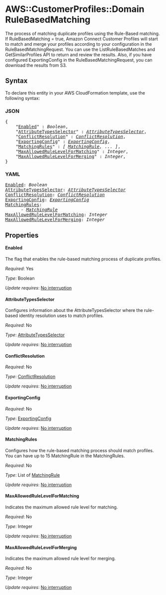 # AWS::CustomerProfiles::Domain RuleBasedMatching

The process of matching duplicate profiles using the Rule-Based matching. If RuleBasedMatching = true, Amazon Connect Customer Profiles will start to match and merge your profiles according to your configuration in the RuleBasedMatchingRequest. You can use the ListRuleBasedMatches and GetSimilarProfiles API to return and review the results. Also, if you have configured ExportingConfig in the RuleBasedMatchingRequest, you can download the results from S3.

## Syntax

To declare this entity in your AWS CloudFormation template, use the following syntax:

### JSON

<pre>
{
    "<a href="#enabled" title="Enabled">Enabled</a>" : <i>Boolean</i>,
    "<a href="#attributetypesselector" title="AttributeTypesSelector">AttributeTypesSelector</a>" : <i><a href="attributetypesselector.md">AttributeTypesSelector</a></i>,
    "<a href="#conflictresolution" title="ConflictResolution">ConflictResolution</a>" : <i><a href="conflictresolution.md">ConflictResolution</a></i>,
    "<a href="#exportingconfig" title="ExportingConfig">ExportingConfig</a>" : <i><a href="exportingconfig.md">ExportingConfig</a></i>,
    "<a href="#matchingrules" title="MatchingRules">MatchingRules</a>" : <i>[ <a href="matchingrule.md">MatchingRule</a>, ... ]</i>,
    "<a href="#maxallowedrulelevelformatching" title="MaxAllowedRuleLevelForMatching">MaxAllowedRuleLevelForMatching</a>" : <i>Integer</i>,
    "<a href="#maxallowedrulelevelformerging" title="MaxAllowedRuleLevelForMerging">MaxAllowedRuleLevelForMerging</a>" : <i>Integer</i>,
}
</pre>

### YAML

<pre>
<a href="#enabled" title="Enabled">Enabled</a>: <i>Boolean</i>
<a href="#attributetypesselector" title="AttributeTypesSelector">AttributeTypesSelector</a>: <i><a href="attributetypesselector.md">AttributeTypesSelector</a></i>
<a href="#conflictresolution" title="ConflictResolution">ConflictResolution</a>: <i><a href="conflictresolution.md">ConflictResolution</a></i>
<a href="#exportingconfig" title="ExportingConfig">ExportingConfig</a>: <i><a href="exportingconfig.md">ExportingConfig</a></i>
<a href="#matchingrules" title="MatchingRules">MatchingRules</a>: <i>
      - <a href="matchingrule.md">MatchingRule</a></i>
<a href="#maxallowedrulelevelformatching" title="MaxAllowedRuleLevelForMatching">MaxAllowedRuleLevelForMatching</a>: <i>Integer</i>
<a href="#maxallowedrulelevelformerging" title="MaxAllowedRuleLevelForMerging">MaxAllowedRuleLevelForMerging</a>: <i>Integer</i>
</pre>

## Properties

#### Enabled

The flag that enables the rule-based matching process of duplicate profiles.

_Required_: Yes

_Type_: Boolean

_Update requires_: [No interruption](https://docs.aws.amazon.com/AWSCloudFormation/latest/UserGuide/using-cfn-updating-stacks-update-behaviors.html#update-no-interrupt)

#### AttributeTypesSelector

Configures information about the AttributeTypesSelector where the rule-based identity resolution uses to match profiles.

_Required_: No

_Type_: <a href="attributetypesselector.md">AttributeTypesSelector</a>

_Update requires_: [No interruption](https://docs.aws.amazon.com/AWSCloudFormation/latest/UserGuide/using-cfn-updating-stacks-update-behaviors.html#update-no-interrupt)

#### ConflictResolution

_Required_: No

_Type_: <a href="conflictresolution.md">ConflictResolution</a>

_Update requires_: [No interruption](https://docs.aws.amazon.com/AWSCloudFormation/latest/UserGuide/using-cfn-updating-stacks-update-behaviors.html#update-no-interrupt)

#### ExportingConfig

_Required_: No

_Type_: <a href="exportingconfig.md">ExportingConfig</a>

_Update requires_: [No interruption](https://docs.aws.amazon.com/AWSCloudFormation/latest/UserGuide/using-cfn-updating-stacks-update-behaviors.html#update-no-interrupt)

#### MatchingRules

Configures how the rule-based matching process should match profiles. You can have up to 15 MatchingRule in the MatchingRules.

_Required_: No

_Type_: List of <a href="matchingrule.md">MatchingRule</a>

_Update requires_: [No interruption](https://docs.aws.amazon.com/AWSCloudFormation/latest/UserGuide/using-cfn-updating-stacks-update-behaviors.html#update-no-interrupt)

#### MaxAllowedRuleLevelForMatching

Indicates the maximum allowed rule level for matching.

_Required_: No

_Type_: Integer

_Update requires_: [No interruption](https://docs.aws.amazon.com/AWSCloudFormation/latest/UserGuide/using-cfn-updating-stacks-update-behaviors.html#update-no-interrupt)

#### MaxAllowedRuleLevelForMerging

Indicates the maximum allowed rule level for merging.

_Required_: No

_Type_: Integer

_Update requires_: [No interruption](https://docs.aws.amazon.com/AWSCloudFormation/latest/UserGuide/using-cfn-updating-stacks-update-behaviors.html#update-no-interrupt)
